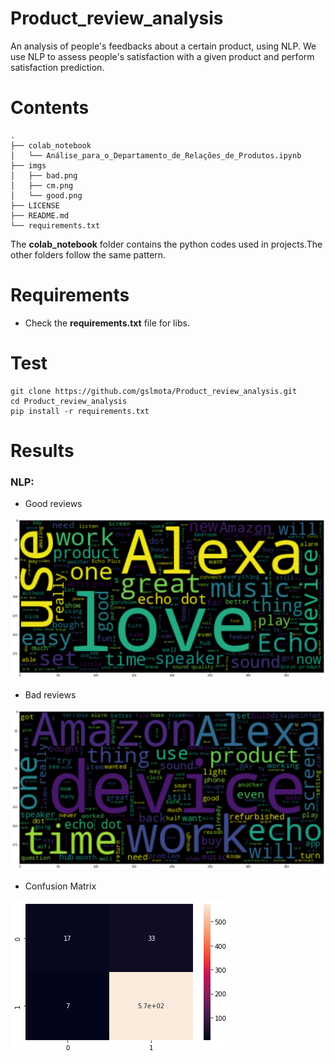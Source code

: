 # Product_review_analysis
An analysis of people's feedbacks about a certain product, using NLP.
We use NLP to assess people's satisfaction with a given product and perform satisfaction prediction.

# Contents
``` shell
.
├── colab_notebook
│   └── Análise_para_o_Departamento_de_Relações_de_Produtos.ipynb
├── imgs
│   ├── bad.png
│   ├── cm.png
│   └── good.png
├── LICENSE
├── README.md
└── requirements.txt
```
The **colab_notebook** folder contains the python codes used in projects.The other folders follow the same pattern.

# Requirements

 * Check the **requirements.txt** file for libs.


# Test

```shell
git clone https://github.com/gslmota/Product_review_analysis.git
cd Product_review_analysis
pip install -r requirements.txt
```


# Results

### **NLP**: 

* Good reviews

![!imgs](https://github.com/gslmota/Product_review_analysis/blob/main/imgs/good.png)

* Bad reviews

![!imgs](https://github.com/gslmota/Product_review_analysis/blob/main/imgs/bad.png)

* Confusion Matrix

![!imgs](https://github.com/gslmota/Product_review_analysis/blob/main/imgs/cm.png)


